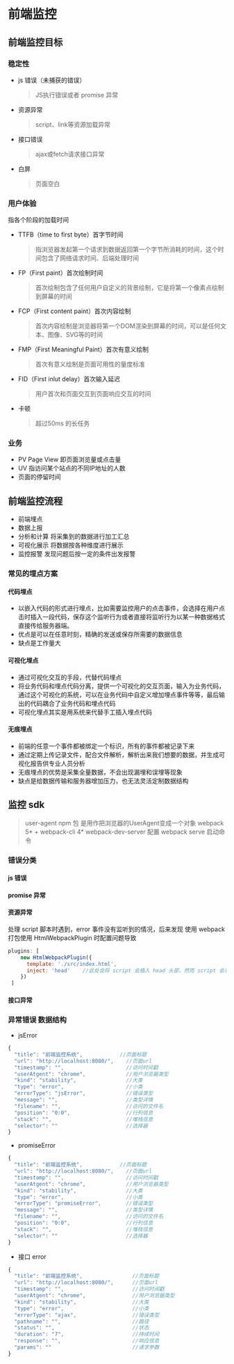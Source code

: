 # 前端监控

## 前端监控目标
### 稳定性
* js 错误（未捕获的错误）
  
  > JS执行错误或者 promise 异常
* 资源异常
  
  > script、link等资源加载异常
* 接口错误
  
  > ajax或fetch请求接口异常
* 白屏
  
  > 页面空白
### 用户体验
指各个阶段的加载时间
* TTFB（time to first byte）首字节时间
  
  > 指浏览器发起第一个请求到数据返回第一个字节所消耗的时间，这个时间包含了网络请求时间、后端处理时间
  
* FP（First paint）首次绘制时间
  
  > 首次绘制包含了任何用户自定义的背景绘制，它是将第一个像素点绘制到屏幕的时间
  
* FCP（First content paint）首次内容绘制
  
  > 首次内容绘制是浏览器将第一个DOM渲染到屏幕的时间，可以是任何文本、图像、SVG等的时间
  
* FMP（First Meaningful Paint）首次有意义绘制
  
  > 首次有意义绘制是页面可用性的量度标准
  
* FID（First inlut delay）首次输入延迟

  > 用户首次和页面交互到页面响应交互的时间

* 卡顿 
  
  > 超过50ms 的长任务


### 业务
* PV  Page View 即页面浏览量或点击量
* UV  指访问某个站点的不同IP地址的人数
* 页面的停留时间

## 前端监控流程
* 前端埋点
* 数据上报
* 分析和计算 将采集到的数据进行加工汇总
* 可视化展示 将数据按各种维度进行展示
* 监控报警 发现问题后按一定的条件出发报警
### 常见的埋点方案
#### 代码埋点
* 以嵌入代码的形式进行埋点，比如需要监控用户的点击事件，会选择在用户点击时插入一段代码，保存这个监听行为或者直接将监听行为以某一种数据格式直接传给服务器端。
* 优点是可以在任意时刻，精确的发送或保存所需要的数据信息
* 缺点是工作量大

#### 可视化埋点
* 通过可视化交互的手段，代替代码埋点
* 将业务代码和埋点代码分离，提供一个可视化的交互页面，输入为业务代码，通过这个可视化的系统，可以在业务代码中自定义增加埋点事件等等，最后输出的代码耦合了业务代码和埋点代码
* 可视化埋点其实是用系统来代替手工插入埋点代码
#### 无痕埋点
* 前端的任意一个事件都被绑定一个标识，所有的事件都被记录下来
* 通过定期上传记录文件，配合文件解析，解析出来我们想要的数据，并生成可视化报告供专业人员分析
* 无痕埋点的优势是采集全量数据，不会出现漏埋和误埋等现象
* 缺点是给数据传输和服务器增加压力，也无法灵活定制数据结构

## 监控 sdk 
  > user-agent npm 包 是用作把浏览器的UserAgent变成一个对象
  > webpack 5* + webpack-cli 4*   webpack-dev-server 配置 webpack serve 启动命令
### 错误分类
#### js 错误



#### promise 异常



####  资源异常

处理 script 脚本时遇到，error 事件没有监听到的情况，后来发现 使用 webpack 打包使用  HtmlWebpackPlugin  时配置问题导致

```javascript
plugins: [
    new HtmlWebpackPlugin({
      template: './src/index.html',
      inject: 'head'	//此处会将 script 会插入 head 头部，然而 script 会添加 defer 属性，会取消 阻塞
    })
 ]
```



#### 接口异常





### 异常错误 数据结构
* jsError
```javascript
{
  "title": "前端监控系统",            //页面标题
  "url": "http://localhost:8080/",    //页面url
  "timestamp": "",                    //访问时间戳
  "userAtgent": "chrome",             //用户浏览器类型
  "kind": "stability",                //大类
  "type": "error",                    //小类
  "errorType": "jsError",             //错误类型
  "message": "",                      //类型详情
  "filename": "",                     //访问的文件名
  "position": "0:0",                  //行列信息
  "stack": "",                        //堆栈信息
  "selector": ""                      //选择器
}
```
* promiseError
```javascript
{
  "title": "前端监控系统",            //页面标题
  "url": "http://localhost:8080/",    //页面url
  "timestamp": "",                    //访问时间戳
  "userAtgent": "chrome",             //用户浏览器类型
  "kind": "stability",                //大类
  "type": "error",                    //小类
  "errorType": "promiseError",        //错误类型
  "message": "",                      //类型详情
  "filename": "",                     //访问的文件名
  "position": "0:0",                  //行列信息
  "stack": "",                        //堆栈信息
  "selector": ""                      //选择器
}
```

* 接口 error

```js
{
  "title": "前端监控系统",            	//页面标题
  "url": "http://localhost:8080/",    	//页面url
  "timestamp": "",                    	//访问时间戳
  "userAtgent": "chrome",            	//用户浏览器类型
  "kind": "stability",               	//大类
  "type": "error",                    	//小类
  "errorType": "ajax",        			//错误类型
  "pathname": "",                      	//路径
  "status": "",                     	//状态
  "duration": "7",                  	//持续时间
  "response": "",                       //响应信息
  "params": ""                      	//请求参数
}
```



